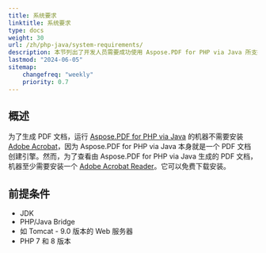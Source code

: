 ```yaml
---
title: 系统要求
linktitle: 系统要求
type: docs
weight: 30
url: /zh/php-java/system-requirements/
description: 本节列出了开发人员需要成功使用 Aspose.PDF for PHP via Java 所支持的操作系统。
lastmod: "2024-06-05"
sitemap:
    changefreq: "weekly"
    priority: 0.7
---
```


## 概述

为了生成 PDF 文档，运行 [Aspose.PDF for PHP via Java](https://products.aspose.com/pdf/php-java/) 的机器不需要安装 [Adobe Acrobat](https://www.adobe.com/acrobat/acrobat-pro.html)，因为 Aspose.PDF for PHP via Java 本身就是一个 PDF 文档创建引擎。然而，为了查看由 Aspose.PDF for PHP via Java 生成的 PDF 文档，机器至少需要安装一个 [Adobe Acrobat Reader](https://www.adobe.com/acrobat/pdf-reader.html)。它可以免费下载安装。

## 前提条件

- JDK
- PHP/Java Bridge
- 如 Tomcat - 9.0 版本的 Web 服务器
- PHP 7 和 8 版本